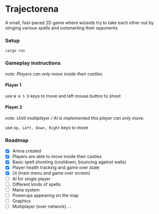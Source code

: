 # Trajectorena

A small, fast-paced 2D game where wizards try to take each other out 
by slinging various spells and outsmarting their opponents

### Setup
`cargo run` 

### Gameplay instructions

<i>note: Players can only move inside their castles.</i>
#### Player 1
use `W A S D` keys to move and left mouse button to shoot

#### Player 2
<i>note: Until multiplayer / AI is implemented this player can only move.</i>

use `Up, Left, Down, Right` keys to move

### Roadmap
- [x] Arena created
- [x] Players are able to move inside their castles
- [x] Basic spell shooting (cooldown, bouncing against walls)
- [x] Player health tracking and game over state
- [x] UI (main menu and game over screen)
- [ ] AI for single player
- [ ] Different kinds of spells
- [ ] Mana system
- [ ] Powerups appearing on the map
- [ ] Graphics
- [ ] Multiplayer (over network)
...